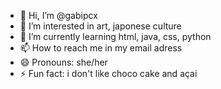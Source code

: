 - 👋 Hi, I’m @gabipcx
- 👀 I’m interested in art, japonese culture
- 🌱 I’m currently learning html, java, css, python
- 📫 How to reach me in my email adress
- 😄 Pronouns: she/her
- ⚡ Fun fact: i don't like choco cake and açai 

<!---
gabipcx/gabipcx is a ✨ special ✨ repository because its `README.md` (this file) appears on your GitHub profile.
You can click the Preview link to take a look at your changes.
--->
